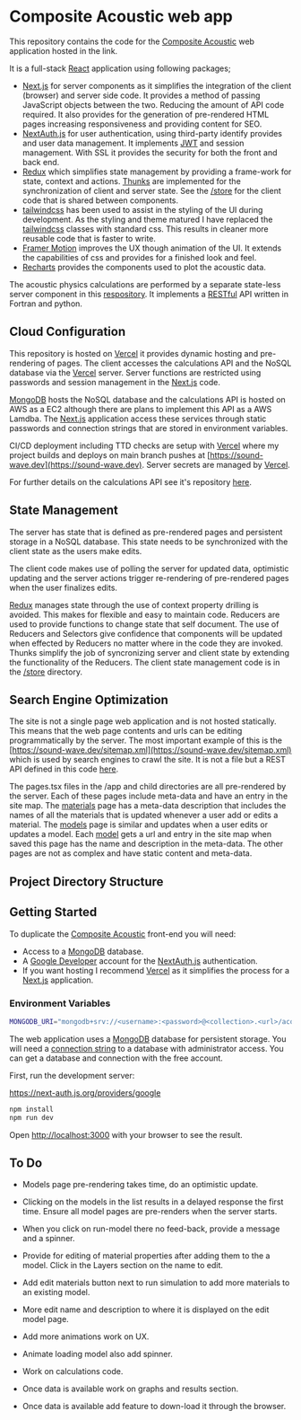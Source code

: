 # Composite Acoustic web app

This repository contains the code for the [Composite Acoustic](https://sound-wave.dev) web application hosted in the link.

It is a full-stack [React](https://react.dev) application using following packages;

- [Next.js](https://nextjs.org) for server components as it simplifies the integration of the client (browser) and server side code. It provides a method of passing JavaScript objects between the two. Reducing the amount of API code required. It also provides for the generation of pre-rendered HTML pages increasing responsiveness and providing content for SEO.
- [NextAuth.js](https://next-auth.js.org) for user authentication, using third-party identify provides and user data management. It implements [JWT](https://en.wikipedia.org/wiki/JSON_Web_Token) and session management. With SSL it provides the security for both the front and back end.
- [Redux](https://redux.js.org) which simplifies state management by providing a frame-work for state, context and actions. [Thunks](https://redux.js.org/usage/writing-logic-thunks) are implemented for the synchronization of client and server state. See the [/store](https://github.com/apcave/acoustic/tree/main/store) for the client code that is shared between components.
- [tailwindcss](https://tailwindcss.com) has been used to assist in the styling of the UI during development. As the styling and theme matured I have replaced the [tailwindcss](https://tailwindcss.com) classes with standard css. This results in cleaner more reusable code that is faster to write.
- [Framer Motion](https://framermotion.framer.website) improves the UX though animation of the UI. It extends the capabilities of css and provides for a finished look and feel.
- [Recharts](https://recharts.org/en-US/) provides the components used to plot the acoustic data.

The acoustic physics calculations are performed by a separate state-less server component in this [respository](https://github.com/apcave/acoustic-calcs). It implements a [RESTful](https://aws.amazon.com/what-is/restful-api/) API written in Fortran and python.

## Cloud Configuration

This repository is hosted on [Vercel](http://vercel.com) it provides dynamic hosting and pre-rendering of pages. The client accesses the calculations API and the NoSQL database via the [Vercel](http://vercel.com) server. Server functions are restricted using passwords and session management in the [Next.js](https://nextjs.org) code.

[MongoDB](https://mongodb.com) hosts the NoSQL database and the calculations API is hosted on AWS as a EC2 although there are plans to implement this API as a AWS Lamdba. The [Next.js](https://nextjs.org) application access these services through static passwords and connection strings that are stored in environment variables.

CI/CD deployment including TTD checks are setup with [Vercel](http://vercel.com) where my project builds and deploys on main branch pushes at [https://sound-wave.dev](https://sound-wave.dev). Server secrets are managed by [Vercel](http://vercel.com).

For further details on the calculations API see it's repository [here](https://github.com/apcave/acoustic-calcs).

## State Management

The server has state that is defined as pre-rendered pages and persistent storage in a NoSQL database. This state needs to be synchronized with the client state as the users make edits.

The client code makes use of polling the server for updated data, optimistic updating and the server actions trigger re-rendering of pre-rendered pages when the user finalizes edits.

[Redux](https://redux.js.org) manages state through the use of context property drilling is avoided. This makes for flexible and easy to maintain code. Reducers are used to provide functions to change state that self document. The use of Reducers and Selectors give confidence that components will be updated when effected by Reducers no matter where in the code they are invoked. Thunks simplify the job of syncronizing server and client state by extending the functionality of the Reducers. The client state management code is in the [/store](https://github.com/apcave/acoustic/tree/main/store) directory.

## Search Engine Optimization

The site is not a single page web application and is not hosted statically. This means that the web page contents and urls can be editing programmatically by the server. The most important example of this is the [https://sound-wave.dev/sitemap.xml](https://sound-wave.dev/sitemap.xml) which is used by search engines to crawl the site. It is not a file but a REST API defined in this code [here](https://github.com/apcave/acoustic/tree/main/app/sitemap.xml).

The pages.tsx files in the /app and child directories are all pre-rendered by the server. Each of these pages include meta-data and have an entry in the site map. The [materials](https://github.com/apcave/acoustic/blob/main/app/acoustic/materials/page.tsx) page has a meta-data description that includes the names of all the materials that is updated whenever a user add or edits a material. The [models](https://github.com/apcave/acoustic/blob/main/app/acoustic/models/page.tsx) page is similar and updates when a user edits or updates a model. Each [model](app/acoustic/models/[modelid]/page.tsx) gets a url and entry in the site map when saved this page has the name and description in the meta-data. The other pages are not as complex and have static content and meta-data.

## Project Directory Structure

## Getting Started

To duplicate the [Composite Acoustic](https://sound-wave.dev) front-end you will need:

- Access to a [MongoDB](https://mongodb.com) database.
- A [Google Developer](https://developers.google.com) account for the [NextAuth.js](https://next-auth.js.org) authentication.
- If you want hosting I recommend [Vercel](http://vercel.com) as it simplifies the process for a [Next.js](https://nextjs.org) application.

### Environment Variables

```bash
MONGODB_URI="mongodb+srv://<username>:<password>@<collection>.<url>/acoustic?retryWrites=true&w=majority"
```

The web application uses a [MongoDB](https://mongodb.com) database for persistent storage. You will need a [connection string](https://www.mongodb.com/resources/products/fundamentals/mongodb-connection-string) to a database with administrator access. You can get a database and connection with the free account.

First, run the development server:

https://next-auth.js.org/providers/google

```bash
npm install
npm run dev
```

Open [http://localhost:3000](http://localhost:3000) with your browser to see the result.

## To Do

- Models page pre-rendering takes time, do an optimistic update.
- Clicking on the models in the list results in a delayed response the first time. Ensure all model pages are pre-renders when the server starts.
- When you click on run-model there no feed-back, provide a message and a spinner.
- Provide for editing of material properties after adding them to the a model. Click in the Layers section on the name to edit.
- Add edit materials button next to run simulation to add more materials to an existing model.
- More edit name and description to where it is displayed on the edit model page.

- Add more animations work on UX.
- Animate loading model also add spinner.
- Work on calculations code.
- Once data is available work on graphs and results section.
- Once data is available add feature to down-load it through the browser.
